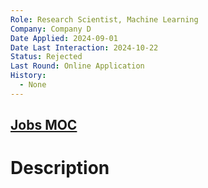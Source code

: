 ```yaml
---
Role: Research Scientist, Machine Learning
Company: Company D
Date Applied: 2024-09-01
Date Last Interaction: 2024-10-22
Status: Rejected
Last Round: Online Application
History:
  - None
---
```

## [Jobs MOC](Jobs%20MOC.md)
# Description

